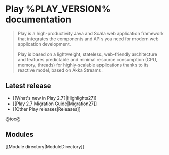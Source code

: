 <!--- Copyright (C) 2009-2018 Lightbend Inc. <https://www.lightbend.com> -->
# Play %PLAY_VERSION% documentation

> Play is a high-productivity Java and Scala web application framework that integrates the components and APIs you need for modern web application development. 
>
> Play is based on a lightweight, stateless, web-friendly architecture and features predictable and minimal resource consumption (CPU, memory, threads) for highly-scalable applications thanks to its reactive model, based on Akka Streams.

## Latest release

- [[What's new in Play 2.7?|Highlights27]]
- [[Play 2.7 Migration Guide|Migration27]]
- [[Other Play releases|Releases]]


@toc@

## Modules

[[Module directory|ModuleDirectory]]
